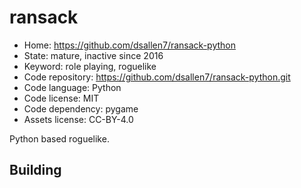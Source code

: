 # ransack

- Home: https://github.com/dsallen7/ransack-python
- State: mature, inactive since 2016
- Keyword: role playing, roguelike
- Code repository: https://github.com/dsallen7/ransack-python.git
- Code language: Python
- Code license: MIT
- Code dependency: pygame
- Assets license: CC-BY-4.0

Python based roguelike.

## Building
